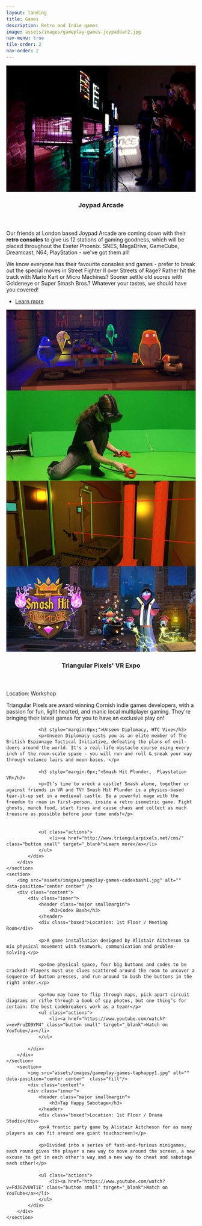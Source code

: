```yaml
---
layout: landing
title: Games
description: Retro and Indie games
image: assets/images/gameplay-games-joypadbar2.jpg
nav-menu: true
tile-order: 2
nav-order: 2
---
```


<!-- Main -->
<div id="main" class="alt games">


<!-- Two -->
<section id="two" class="spotlights">
	<section>
		<img src="assets/images/gameplay-games-joypadbar3.jpg" alt="" data-position="center center" />
		<div class="content">
			<div class="inner">
				<header class="major smallmargin">
					<h3>Joypad Arcade</h3>
				</header>
				<p>Our friends at London based Joypad Arcade are coming down with their <strong>retro consoles</strong> to give us 12 stations of gaming goodness, which will be placed throughout the Exeter Phoenix. SNES, MegaDrive, GameCube, Dreamcast, N64, PlayStation - we've got them all!</p>
				<p>We know everyone has their favourite consoles and games - prefer to break out the special moves in Street Fighter II over Streets of Rage? Rather hit the track with Mario Kart or Micro Machines? Sooner settle old scores with Goldeneye or Super Smash Bros.? Whatever your tastes, we should have you covered!</p>
				<ul class="actions">
					<li><a href="http://www.joypadbar.co.uk" class="button small" target="_blank">Learn more</a></li>
				</ul>
			</div>
		</div>
	</section>
	<section>
		<img src="assets/images/gameplay-games-triangular1.jpg" alt="" data-position="center center" />
		<div class="content">
			<div class="inner">
				<header class="major smallmargin">
					<h3>Triangular Pixels' VR Expo</h3>
				</header>
				<div class="boxed">Location: Workshop</div>
				<p>Triangular Pixels are award winning Cornish indie games developers, with a passion for fun, light hearted, and manic local multiplayer gaming. They're bringing their latest games for you to have an exclusive play on!</p>
				
				<h3 style="margin:0px;">Unseen Diplomacy, HTC Vive</h3>
				<p>Unseen Diplomacy casts you as an elite member of The British Espionage Tactical Initiative, defeating the plans of evil-doers around the world. It's a real-life obstacle course using every inch of the room-scale space - you will run and roll & sneak your way through volanco lairs and moon bases. </p>

				<h3 style="margin:0px;">Smash Hit Plunder,  Playstation VR</h3>
				<p>It’s time to wreck a castle! Smash alone, together or against friends in VR and TV! Smash Hit Plunder is a physics-based tear-it-up set in a medieval castle. Be a powerful mage with the freedom to roam in first-person, inside a retro isometric game. Fight ghosts, munch food, start fires and cause chaos and collect as much treasure as possible before your time ends!</p>


				<ul class="actions">
					<li><a href="http://www.triangularpixels.net/cms/" class="button small" target="_blank">Learn more</a></li>
				</ul>
			</div>
		</div>
	</section>
	<section>
		<img src="assets/images/gameplay-games-codexbash1.jpg" alt="" data-position="center center" />
		<div class="content">
			<div class="inner">
				<header class="major smallmargin">
					<h3>Codex Bash</h3>
				</header>
				<div class="boxed">Location: 1st Floor / Meeting Room</div>

				<p>A game installation designed by Alistair Aitcheson to mix physical movement with teamwork, communication and problem-solving.</p>

				<p>One physical space, four big buttons and codes to be cracked! Players must use clues scattered around the room to uncover a sequence of button presses, and run around to bash the buttons in the right order.</p>

				<p>You may have to flip through maps, pick apart circuit diagrams or rifle through a book of spy photos, but one thing’s for certain: the best codebreakers work as a team!</p>
				<ul class="actions">
					<li><a href="https://www.youtube.com/watch?v=evFruZO9YM4" class="button small" target="_blank">Watch on YouTube</a></li>
				</ul>
				
			</div>
		</div>
	</section>
		<section>
			<img src="assets/images/gameplay-games-taphappy1.jpg" alt="" data-position="center center"  class="fill"/>
			<div class="content">
			<div class="inner">
				<header class="major smallmargin">
					<h3>Tap Happy Sabotage</h3>
				</header>
				<div class="boxed">Location: 1st Floor / Drama Studio</div>
				<p>A frantic party game by Alistair Aitcheson for as many players as can fit around one giant touchscreen!</p>

				<p>Divided into a series of fast-and-furious minigames, each round gives the player a new way to move around the screen, a new excuse to get in each other's way and a new way to cheat and sabotage each other!</p>

				<ul class="actions">
					<li><a href="https://www.youtube.com/watch?v=Fd3GZvUWTiE" class="button small" target="_blank">Watch on YouTube</a></li>
				</ul>
			</div>
		</div>
	</section>
</section>


</div>